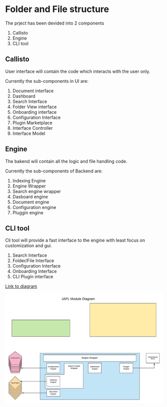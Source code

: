 # Folder and File structure

The prject has been devided into 2 components

1. Callisto
2. Engine
3. CLI tool



## Callisto

User interface will contain the code which interacts with the user only. 

Currently the sub-components in UI are:

1. Document interface
2. Dashboard
3. Search Interface 
4. Folder View interface
5. Onboarding interface
6. Configuration Interface
7. Plugin Marketplace
8. Interface Controller
9. Interface Model



## Engine

The bakend will contain all the logic and file handling code.

Currently the sub-components of Backend are:

1. Indexing Engine
2. Engine Wrapper 
3. Search engine wrapper
4. Dasboard engine
5. Document engine
6. Configuration engine
7. Pluggin engine



## CLI tool

Cli tool will provide a fast interface to the engine with least focus on customization and gui.

1. Search Interface
2. Folder/File Interface
3. Configuration Interface
4. Onboarding Interface
5. CLI Plugin interface

[Link to diagram](https://app.lucidchart.com/documents/edit/fb17cc0c-d1c6-42a3-b86d-61532b788407/0_0#?folder_id=home&browser=icon)

<img src='JAPL_module_diagram.png' />

